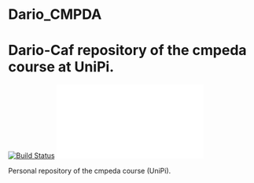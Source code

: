 # Dario_CMPDA
Dario-Caf repository of the cmpeda course at UniPi.
=======
[![Build Status](https://travis-ci.com/Dario-Caf/Dario_CMPDA.svg?branch=main)](https://travis-ci.com/Dario-Caf/Dario_CMPDA)
[![Documentation Status](Docs/.build/html/index.html)](Docs/.build/html/index.html)

Personal repository of the cmpeda course (UniPi).

